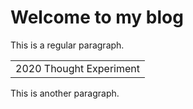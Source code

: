 # Welcome to my blog

This is a regular paragraph.

<table>
  <tr>
    <td>2020 Thought Experiment</td>
  </tr>
  </table>
  
  This is another paragraph.
